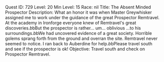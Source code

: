 Quest ID: 729
Level: 20
Min Level: 15
Race: nil
Title: The Absent Minded Prospector
Description: What an honor it was when Master Greywhisker assigned me to work under the guidance of the great Prospector Remtravel. At the academy in Ironforge everyone knew of Remtravel's great discoveries.$b$bBut the prospector is rather... um... oblivious ...to his surroundings.$b$bWe had uncovered evidence of a great society. Horrible golems sprang forth from the ground and overran the site. Remtravel never seemed to notice. I ran back to Auberdine for help.$b$bPlease travel south and see if the prospector is ok!
Objective: Travel south and check on Prospector Remtravel.
